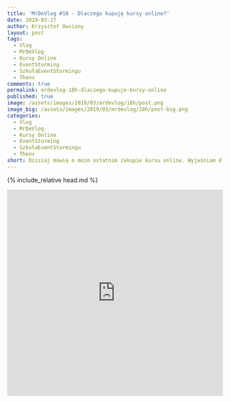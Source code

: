 ```yaml
---
title: 'MrDeVlog #18 - Dlaczego kupuję kursy online?'
date: 2019-03-27
author: Krzysztof Owsiany
layout: post
tags:
  - Vlog
  - MrDeVlog
  - Kursy Online
  - EventStorming
  - SzkołaEventStormingu
  - Thenv
comments: true
permalink: mrdevlog-18h-dlaczego-kupuje-kursy-online
published: true
image: /assets/images/2019/03/mrdevlog/18h/post.png
image_big: /assets/images/2019/03/mrdevlog/18h/post-big.png
categories:
  - Vlog
  - MrDeVlog
  - Kursy Online
  - EventStorming
  - SzkołaEventStormingu
  - Thenv  
short: Dzisiaj mówię o moim ostatnim zakupie kursu online. Wyjaśniam dlaczego kupuję kursy online i dlaczego dają mi one wartość. Wspominam też <a href="https://szkolaeventstormingu.pl">Szkołe EventStormingu</a>.
---
```

{% include_relative head.md %}

<div width="640" height="480" style="margin-left:auto; margin-right:auto;">
<embed width="100%" height="480" src="https://www.youtube.com/embed/hTD86ABq8x4"/>
</div>